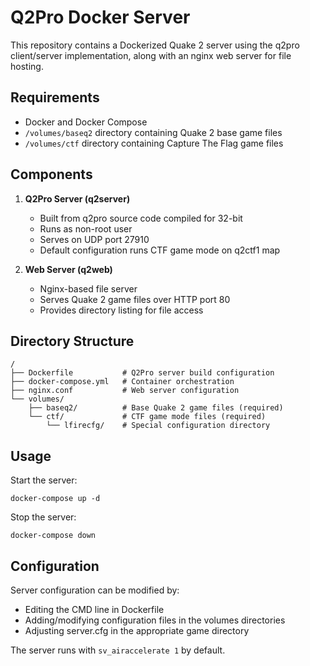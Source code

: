 # Q2Pro Docker Server

This repository contains a Dockerized Quake 2 server using the q2pro client/server implementation, along with an nginx web server for file hosting.

## Requirements

- Docker and Docker Compose
- `/volumes/baseq2` directory containing Quake 2 base game files
- `/volumes/ctf` directory containing Capture The Flag game files

## Components

1. **Q2Pro Server (q2server)**
   - Built from q2pro source code compiled for 32-bit
   - Runs as non-root user
   - Serves on UDP port 27910
   - Default configuration runs CTF game mode on q2ctf1 map

2. **Web Server (q2web)**
   - Nginx-based file server
   - Serves Quake 2 game files over HTTP port 80
   - Provides directory listing for file access

## Directory Structure

```
/
├── Dockerfile           # Q2Pro server build configuration
├── docker-compose.yml   # Container orchestration
├── nginx.conf           # Web server configuration
└── volumes/
    ├── baseq2/          # Base Quake 2 game files (required)
    └── ctf/             # CTF game mode files (required)
        └── lfirecfg/    # Special configuration directory
```

## Usage

Start the server:

```
docker-compose up -d
```

Stop the server:

```
docker-compose down
```

## Configuration

Server configuration can be modified by:
- Editing the CMD line in Dockerfile
- Adding/modifying configuration files in the volumes directories
- Adjusting server.cfg in the appropriate game directory

The server runs with `sv_airaccelerate 1` by default.
